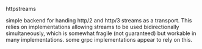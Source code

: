httpstreams

simple backend for handing http/2 and http/3 streams as a transport.
This relies on implementations allowing streams to be used bidirectionally
simultaneously, which is somewhat fragile (not guaranteed) but workable in many implementations.  some grpc implementations appear to rely on this.
